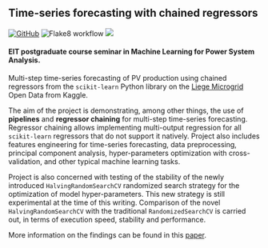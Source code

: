 ## Time-series forecasting with chained regressors

[![GitHub](https://img.shields.io/github/license/sarajcev/Seminar)](./LICENSE)
![Flake8 workflow](https://github.com/sarajcev/Seminar/actions/workflows/python-app.yml/badge.svg) 
[<img src="https://deepnote.com/buttons/launch-in-deepnote-small.svg">](https://github.com/sarajcev/Seminar)

#### EIT postgraduate course seminar in Machine Learning for Power System Analysis.

Multi-step time-series forecasting of PV production using chained regressors from the `scikit-learn` Python library on the [Liege Microgrid](https://www.kaggle.com/jonathandumas/liege-microgrid-open-data) Open Data from Kaggle. 

The aim of the project is demonstrating, among other things, the use of **pipelines** and **regressor chaining** for multi-step time-series forecasting. Regressor chaining allows implementing multi-output regression for all `scikit-learn` regressors that do not support it natively. Project also includes features engineering for time-series forecasting, data preprocessing, principal component analysis, hyper-parameters optimization with cross-validation, and other typical machine learning tasks.

Project is also concerned with testing of the stability of the newly introduced `HalvingRandomSearchCV` randomized search strategy for the optimization of model hyper-parameters. This new strategy is still experimental at the time of this writing. Comparison of the novel `HalvingRandomSearchCV` with the traditional `RandomizedSearchCV` is carried out, in terms of execution speed, stability and performance.

More information on the findings can be found in this [paper](https://www.zenodo.org/record/5254588).
